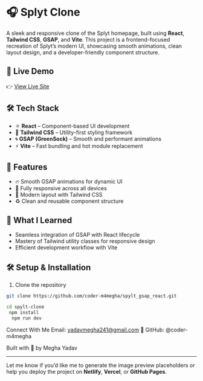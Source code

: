 # 🎧 Splyt Clone

A sleek and responsive clone of the Splyt homepage, built using **React**, **Tailwind CSS**, **GSAP**, and **Vite**. This project is a frontend-focused recreation of Splyt’s modern UI, showcasing smooth animations, clean layout design, and a developer-friendly component structure.

## 🚀 Live Demo

👉 [View Live Site](https://spylt-gsap-react.vercel.app/)



## 🛠️ Tech Stack

- ⚛️ **React** – Component-based UI development  
- 💨 **Tailwind CSS** – Utility-first styling framework  
- 🌀 **GSAP (GreenSock)** – Smooth and performant animations  
- ⚡ **Vite** – Fast bundling and hot module replacement  

## 📌 Features

- 🔥 Smooth GSAP animations for dynamic UI  
- 📱 Fully responsive across all devices  
- 🎨 Modern layout with Tailwind CSS  
- ♻️ Clean and reusable component structure  

## 🧠 What I Learned

- Seamless integration of GSAP with React lifecycle  
- Mastery of Tailwind utility classes for responsive design  
- Efficient development workflow with Vite  

## 🛠️ Setup & Installation

1. Clone the repository  
```bash
git clone https://github.com/coder-m4megha/spylt_gsap_react.git

cd spylt-clone
 npm install
  npm run dev
  ```

  Connect With Me
Email: yadavmegha241@gmail.com
🐙 GitHub: @coder-m4megha

Built with 💖 by Megha Yadav

---

Let me know if you’d like me to generate the image preview placeholders or help you deploy the project on **Netlify**, **Vercel**, or **GitHub Pages**.



